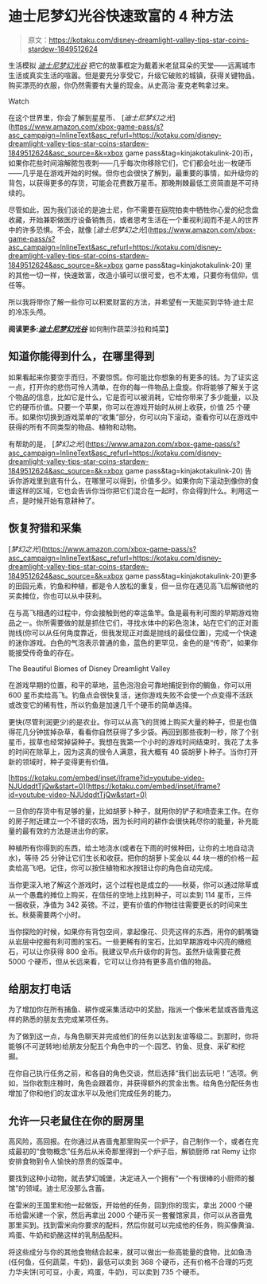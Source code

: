 # 迪士尼梦幻光谷快速致富的 4 种方法

> 原文：<https://kotaku.com/disney-dreamlight-valley-tips-star-coins-stardew-1849512624>

生活模拟 [*迪士尼梦幻光谷*](https://kotaku.com/disney-dreamlight-valley-review-animal-crossing-stardew-1849507154) 把它的故事框定为戴着米老鼠耳朵的天堂——远离城市生活或真实生活的喧嚣。但是要充分享受它，升级它破败的城镇，获得关键物品，购买漂亮的衣服，你仍然需要有大量的现金。从史高治·麦克老鸭拿过来。

Watch

在这个世界里，你会了解到星星币、 [*迪士尼梦幻之光*](https://www.amazon.com/xbox-game-pass/s?asc_campaign=InlineText&asc_refurl=https://kotaku.com/disney-dreamlight-valley-tips-star-coins-stardew-1849512624&asc_source=&k=xbox game pass&tag=kinjakotakulink-20)币，如果你花些时间溶解脓包夜刺——几乎每次你移除它们，它们都会吐出一枚硬币——几乎是在游戏开始的时候。但你也会很快了解到，最重要的事情，如升级你的背包，以获得更多的存货，可能会花费数万星币。那晚荆棘最低工资简直是不可持续的。

尽管如此，因为我们谈论的是迪士尼，你不需要在庭院拍卖中牺牲你心爱的纪念盘收藏，开始兼职做医疗设备销售员，或者思考生活在一个重视利润而不是人的世界中的许多恐惧。不会，就像 [*迪士尼梦幻之光*](https://www.amazon.com/xbox-game-pass/s?asc_campaign=InlineText&asc_refurl=https://kotaku.com/disney-dreamlight-valley-tips-star-coins-stardew-1849512624&asc_source=&k=xbox game pass&tag=kinjakotakulink-20) 里的其他一切一样，快速致富，改造小镇可以很可爱，也不太难，只要你有信仰，信任等。

所以我将带你了解一些你可以积累财富的方法，并希望有一天能买到华特·迪士尼的冷冻头颅。

**阅读更多:**[***迪士尼梦幻光谷***](https://kotaku.com/disney-dreamlight-valley-crudites-ratatouille-recipes-1849507568) 如何制作蔬菜沙拉和炖菜】

## **知道你能得到什么，在哪里得到**

如果看起来你要空手而归，不要惊慌。你可能比你想象的有更多的钱。为了证实这一点，打开你的悲伤可怜人清单，在你的每一件物品上盘旋。你将能够了解关于这个物品的信息，比如它是什么，它是否可以被消耗，它给你带来了多少能量，以及它的硬币价值。只要一个苹果，你可以在游戏开始时从树上收获，价值 25 个硬币。如果你切换到游戏菜单的“收集”部分，你可以向下滚动，查看你可以在游戏中获得的所有不同类型的物品、植物和动物。

有帮助的是， [*梦幻之光*](https://www.amazon.com/xbox-game-pass/s?asc_campaign=InlineText&asc_refurl=https://kotaku.com/disney-dreamlight-valley-tips-star-coins-stardew-1849512624&asc_source=&k=xbox game pass&tag=kinjakotakulink-20) 告诉你游戏里到底有什么，在哪里可以得到，价值多少。如果你向下滚动到像你的食谱这样的区域，它也会告诉你当你把它们混合在一起时，你会得到什么。利用这一点，是时候开始有意耕种了。

## **恢复狩猎和采集**

[*梦幻之光*](https://www.amazon.com/xbox-game-pass/s?asc_campaign=InlineText&asc_refurl=https://kotaku.com/disney-dreamlight-valley-tips-star-coins-stardew-1849512624&asc_source=&k=xbox game pass&tag=kinjakotakulink-20)更多的田园元素，钓鱼和种植，都是令人放松的重复，但一旦你在遇见高飞后解锁他的买卖摊位，你也可以从中获利。

在与高飞相遇的过程中，你会接触到他的幸运鱼竿。鱼是最有利可图的早期游戏物品之一。你所需要做的就是抓住它们，寻找水体中的彩色泡沫，站在它们的正对面抛线(你可以从任何角度靠近，但我发现正对面是抛线的最佳位置)，完成一个快速的迷你游戏。白色的气泡表示普通的鱼，蓝色的更罕见，金色的是“传奇”，如果你能接受传奇鱼的存在。

<figcaption class="sc-1ptbguh-0 hxeMec caption">The Beautiful Biomes of Disney Dreamlight Valley</figcaption>

在游戏早期的位置，和平的草地，蓝色泡泡会可靠地捕捉到你的鲷鱼，你可以用 600 星币卖给高飞。钓鱼点会很快复活，迷你游戏失败不会使一个点变得不活跃或改变它的稀有性，所以钓鱼是加速几千个硬币的简单选择。

更快(尽管利润更少)的是农业。你可以从高飞的货摊上购买大量的种子，但是也值得花几分钟拔掉杂草，看看你自然获得了多少袋。再回到那些夜刺一秒，除了个别星币，拔草也经常掉袋种子。我想在我第一个小时的游戏时间结束时，我花了太多的时间在除草上，因为这真的很令人满意，我大概有 40 袋胡萝卜种子。当你打开新的领域时，种子变得更有价值。

 [https://kotaku.com/embed/inset/iframe?id=youtube-video-NJUdqdtTjQw&start=0](https://kotaku.com/embed/inset/iframe?id=youtube-video-NJUdqdtTjQw&start=0) 

一旦你的存货中有足够的量，比如胡萝卜种子，就用你的铲子和喷壶来工作。在你的房子附近建立一个不错的农场，因为长时间的耕作会很快耗尽你的能量，补充能量的最有效的方法是进出你的家。

种植所有你得到的东西，给土地浇水(或者在下雨的时候种田，让你的土地自动浇水)，等待 25 分钟让它们生长和收获。把你的胡萝卜奖金以 44 块一根的价格一起卖给高飞吧。记住，你可以按住植物和水按钮让你的角色自动完成。

当你更深入地了解这个游戏时，这个过程也是成立的——秋葵，你可以通过除草或从一个愚蠢的摊位上购买，在信任的空地上找到种子，可以卖到 114 星币，三件一捆收获，净值为 342 英镑。不过，更有价值的作物往往需要更长的时间来生长。秋葵需要两个小时。

当你探险的时候，如果你有背包空间，拿起像花、贝壳这样的东西，用你的鹤嘴锄从岩层中挖掘有利可图的宝石。一些更稀有的宝石，比如早期游戏中闪亮的橄榄石，可以让你获得 800 金币。我建议早点升级你的背包。虽然升级需要花费 5000 个硬币，但从长远来看，它可以让你持有更多高价值的物品。

## **给朋友打电话**

为了增加你在所有捕鱼、耕作或采集活动中的奖励，指派一个像米老鼠或吝啬鬼这样的熟悉的朋友去完成某项任务。

为了做到这一点，与角色聊天并完成他们的任务以达到友谊等级二。到那时，你将能够(不可逆转地)给朋友分配五个角色中的一个:园艺、钓鱼、觅食、采矿和挖掘。

在你自己执行任务之前，和各自的角色交谈，然后选择“我们出去玩吧！”选项。例如，当你收割庄稼时，角色会跟着你，并获得额外的赏金出售。给角色分配任务也增加了你和他们的友谊水平以及他们完成任务的能力。

## 允许一只老鼠住在你的厨房里

高风险，高回报。在你通过从吝啬鬼那里购买一个炉子，自己制作一个，或者在完成最初的“食物概念”任务后从米奇那里得到一个炉子后，解锁厨师 rat Remy 让你安排食物到令人愉快的昂贵的饭菜中。

要找到这种小动物，就去梦幻城堡，决定进入一个拥有“一个有很棒的小厨师的餐馆”的领域。迪士尼没那么含蓄。

在雷米的王国里和他一起做饭，开始他的任务，回到你的现实，拿出 2000 个硬币给雷米建一个家，然后再拿出 2000 个硬币买一套餐馆家具，你可以从吝啬鬼那里买到。找到雷米向你要求的配料，然后你就可以完成他的任务，购买像黄油、鸡蛋、牛奶和奶酪这样的乳制品配料。

将这些成分与你的其他食物结合起来，就可以做出一些高能量的食物，比如鱼汤(任何鱼，任何蔬菜，牛奶)，最低可以卖到 368 个硬币，还有价格不合理的巧克力华夫饼(可可豆，小麦，鸡蛋，牛奶)，可以卖到 735 个硬币。